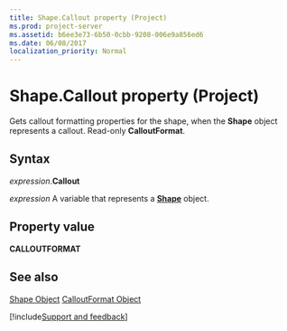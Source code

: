 ```yaml
---
title: Shape.Callout property (Project)
ms.prod: project-server
ms.assetid: b6ee3e73-6b50-0cbb-9208-006e9a856ed6
ms.date: 06/08/2017
localization_priority: Normal
---
```



# Shape.Callout property (Project)
Gets callout formatting properties for the shape, when the  **Shape** object represents a callout. Read-only **CalloutFormat**.

## Syntax

_expression_.**Callout**

_expression_ A variable that represents a **[Shape](Project.Shape.md)** object.


## Property value

 **CALLOUTFORMAT**


## See also


[Shape Object](Project.shape.md)
[CalloutFormat Object](https://msdn.microsoft.com/library/office/ff839772%28v=office.15%29)

[!include[Support and feedback](~/includes/feedback-boilerplate.md)]